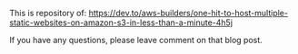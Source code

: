 This is repository of:
https://dev.to/aws-builders/one-hit-to-host-multiple-static-websites-on-amazon-s3-in-less-than-a-minute-4h5j

If you have any questions, please leave comment on that blog post.
